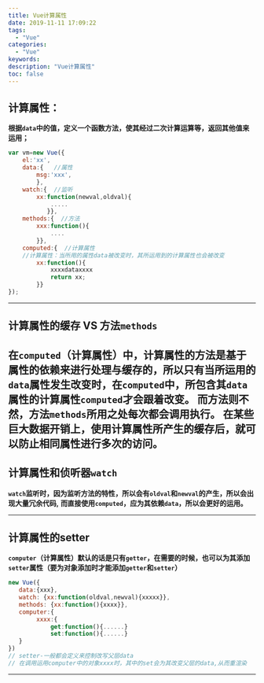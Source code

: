 ```yaml
---
title: Vue计算属性
date: 2019-11-11 17:09:22
tags:
  - "Vue"
categories:
  - "Vue"
keywords:
description: "Vue计算属性"
toc: false
---
```


## 计算属性：
**根据`data`中的值，定义一个函数方法，使其经过二次计算运算等，返回其他值来运用；**

``` js
var vm=new Vue({
    el:'xx',
    data:{   //属性
        msg:'xxx',
        },
    watch:{  //监听
        xx:function(newval,oldval){
            .....
           }},
    methods:{  //方法
        xxx:function(){
            ....    
        }},
    computed:{  //计算属性  
    //计算属性：当所用的属性data被改变时，其所运用到的计算属性也会被改变      
        xx:function(){
            xxxxdataxxxx
            return xx;
        }}
});
```
---
## 计算属性的缓存 VS 方法`methods`
**在`computed`（计算属性）中，计算属性的方法是基于属性的依赖来进行处理与缓存的，所以只有当所运用的`data`属性发生改变时，在`computed`中，所包含其`data`属性的计算属性`computed`才会跟着改变。**
**而方法则不然，方法`methods`所用之处每次都会调用执行。**
**在某些巨大数据开销上，使用计算属性所产生的缓存后，就可以防止相同属性进行多次的访问。**
---
## 计算属性和侦听器`watch`
**`watch`监听时，因为监听方法的特性，所以会有`oldval`和`newval`的产生，所以会出现大量冗余代码,**
**而直接使用`computed`，应为其依赖`data`，所以会更好的运用。**

---
## 计算属性的setter
**`computer`（计算属性）默认的话是只有`getter`，在需要的时候，也可以为其添加`setter`属性（要为对象添加时才能添加`getter`和`setter`）**

``` js
new Vue({
   data:{xxx},
   watch: {xx:function(oldval,newval){xxxxx}},
   methods: {xx:function(){xxxx}},
   computer:{
        xxxx:{
            get:function(){......}
            set:function(){......}
   }
}) 
// setter-一般都会定义来控制改写父层data
// 在调用运用computer中的对象xxxx时，其中的set会为其改变父层的data,从而重渲染
```

---









